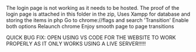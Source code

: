 <IMPORTANT>
The login page is not working as it needs to be hosted. The proof of the login page is attached in this folder in the zip,
Uses Xampp for database and storing the items in php

<USE OF CHROME TRANSITION API>
Go to chrome://flags and search 'Transition'
Enable both options
Relaunch chrome
Enjoy smooth page to page transitions
  
QUICK BUG FIX: 
OPEN USING VS CODE FOR THE WEBSITE TO WORK PROPERLY AS IT ONLY WORKS USING A LIVE SERVER!!!!!
